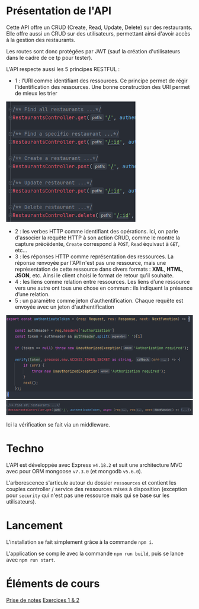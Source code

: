 # Présentation de l'API

Cette API offre un CRUD (Create, Read, Update, Delete) sur des restaurants.
Elle offre aussi un CRUD sur des utilisateurs, permettant ainsi d'avoir accès à la gestion des restaurants.

Les routes sont donc protégées par JWT (sauf la création d'utilisateurs dans le cadre de ce tp pour tester).

L'API respecte aussi les 5 principes RESTFUL :
- 1 : l’URI comme identifiant des ressources. Ce principe permet de régir l'identification des ressources.
Une bonne construction des URI permet de mieux les trier

![Exemple de route avec une URI RESTFUL](/docs/uri.png)

- 2 : les verbes HTTP comme identifiant des opérations. Ici, on parle d'associer la requête HTTP à son action CRUD,
comme le montre la capture précédente, `Create` correspond à `POST`, `Read` équivaut à `GET`, etc...
- 3 : les réponses HTTP comme représentation des ressources. La réponse renvoyée par l'API n'est pas une ressource,
mais une représentation de cette ressource dans divers formats : **XML**, **HTML**, **JSON**, etc.
Ainsi le client choisi le format de retour qu'il souhaite.
- 4 : les liens comme relation entre ressources. Les liens d’une ressource vers une autre ont tous une chose en commun :
ils indiquent la présence d’une relation.
- 5 : un paramètre comme jeton d’authentification. Chaque requête est envoyée avec un jeton d'authentification

![Exemple d'authentification RESTFUL](/docs/authentication_1.png)
![Exemple d'authentification RESTFUL](/docs/authentication_2.png)

Ici la vérification se fait via un middleware.

# Techno

L'API est développée avec Express `v4.18.2` et suit une architecture MVC avec pour ORM mongoose `v7.3.0` (et mongodb `v5.6.0`).

L'arborescence s'articule autour du dossier `ressources` et contient les couples controller / service des 
ressources mises à disposition (exception pour `security` qui n'est pas une ressource mais qui se base sur les utilisateurs).

# Lancement

L'installation se fait simplement grâce à la commande `npm i`.

L'application se compile avec la commande `npm run build`, puis se lance avec `npm run start`.

# Éléments de cours

[Prise de notes](docs/notes/Prise%20de%20note.md)
[Exercices 1 & 2](docs/notes/Exercices.md)